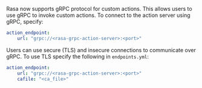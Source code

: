 Rasa now supports gRPC protocol for custom actions. 
This allows users to use gRPC to invoke custom actions. 
To connect to the action server using gRPC, specify: 
```yaml title="endpoints.yml"
action_endpoint:
    url: "grpc://<rasa-grpc-action-server>:<port>"
```
Users can use secure (TLS) and insecure connections to communicate over gRPC. 
To use TLS specify the following in `endpoints.yml`:
```yaml title="endpoints.yml"
action_endpoint:
    url: "grpc://<rasa-grpc-action-server>:<port>"
    cafile: "<ca_file>"
```
